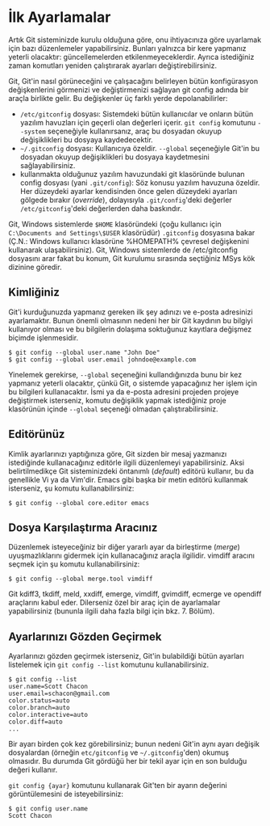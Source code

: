 # İlk Ayarlamalar

Artık Git sisteminizde kurulu olduğuna göre, onu ihtiyacınıza göre uyarlamak için bazı düzenlemeler yapabilirsiniz. Bunları yalnızca bir kere yapmanız yeterli olacaktır: güncellemelerden etkilenmeyeceklerdir. Ayrıca istediğiniz zaman komutları yeniden çalıştırarak ayarları değiştirebilirsiniz.

Git, Git'in nasıl görüneceğini ve çalışacağını belirleyen bütün konfigürasyon değişkenlerini görmenizi ve değiştirmenizi sağlayan git config adında bir araçla birlikte gelir. Bu değişkenler üç farklı yerde depolanabilirler:

*	`/etc/gitconfig` dosyası: Sistemdeki bütün kullanıcılar ve onların bütün yazılım havuzları için geçerli olan değerleri içerir. `git config` komutunu `--system` seçeneğiyle kullanırsanız, araç bu dosyadan okuyup değişiklikleri bu dosyaya kaydedecektir.
*	`~/.gitconfig` dosyası: Kullanıcıya özeldir. `--global` seçeneğiyle Git'in bu dosyadan okuyup değişiklikleri bu dosyaya kaydetmesini sağlayabilirsiniz.
*	kullanmakta olduğunuz yazılım havuzundaki git klasöründe bulunan config dosyası (yani `.git/config`): Söz konusu yazılım havuzuna özeldir. Her düzeydeki ayarlar kendisinden önce gelen düzeydeki ayarları gölgede bırakır (_override_), dolayısıyla `.git/config`'deki değerler `/etc/gitconfig`'deki değerlerden daha baskındır.

Git, Windows sistemlerde `$HOME` klasöründeki (çoğu kullanıcı için `C:\Documents and Settings\$USER` klasörüdür) `.gitconfig` dosyasına bakar (Ç.N.: Windows kullanıcı klasörüne %HOMEPATH% çevresel değişkenini kullanarak ulaşabilirsiniz). Git, Windows sistemlerde de /etc/gitconfig dosyasını arar fakat bu konum, Git kurulumu sırasında seçtiğiniz MSys kök dizinine göredir.

## Kimliğiniz

Git'i kurduğunuzda yapmanız gereken ilk şey adınızı ve e-posta adresinizi ayarlamaktır. Bunun önemli olmasının nedeni her bir Git kaydının bu bilgiyi kullanıyor olması ve bu bilgilerin dolaşıma soktuğunuz kayıtlara değişmez biçimde işlenmesidir.

	$ git config --global user.name "John Doe"
	$ git config --global user.email johndoe@example.com

Yinelemek gerekirse, `--global` seçeneğini kullandığınızda bunu bir kez yapmanız yeterli olacaktır, çünkü Git, o sistemde yapacağınız her işlem için bu bilgileri kullanacaktır. İsmi ya da e-posta adresini projeden projeye değiştirmek isterseniz, komutu değişiklik yapmak istediğiniz proje klasörünün içinde `--global` seçeneği olmadan çalıştırabilirsiniz.

## Editörünüz

Kimlik ayarlarınızı yaptığınıza göre, Git sizden bir mesaj yazmanızı istediğinde kullanacağınız editörle ilgili düzenlemeyi yapabilirsiniz. Aksi belirtilmedikçe Git sisteminizdeki öntanımlı (_default_) editörü kullanır, bu da genellikle Vi ya da Vim'dir. Emacs gibi başka bir metin editörü kullanmak isterseniz, şu komutu kullanabilirsiniz:

	$ git config --global core.editor emacs
	
## Dosya Karşılaştırma Aracınız

Düzenlemek isteyeceğiniz bir diğer yararlı ayar da birleştirme (_merge_) uyuşmazlıklarını gidermek için kullanacağınız araçla ilgilidir. vimdiff aracını seçmek için şu komutu kullanabilirsiniz:

	$ git config --global merge.tool vimdiff

Git kdiff3, tkdiff, meld, xxdiff, emerge, vimdiff, gvimdiff, ecmerge ve opendiff araçlarını kabul eder. Dilerseniz özel bir araç için de ayarlamalar yapabilirsiniz (bununla ilgili daha fazla bilgi için bkz. 7. Bölüm).

## Ayarlarınızı Gözden Geçirmek

Ayarlarınızı gözden geçirmek isterseniz, Git'in bulabildiği bütün ayarları listelemek için `git config --list` komutunu kullanabilirsiniz.

	$ git config --list
	user.name=Scott Chacon
	user.email=schacon@gmail.com
	color.status=auto
	color.branch=auto
	color.interactive=auto
	color.diff=auto
	...

Bir ayarı birden çok kez görebilirsiniz; bunun nedeni Git'in aynı ayarı değişik dosyalardan (örneğin `etc/gitconfig` ve `~/.gitconfig`'den) okumuş olmasıdır. Bu durumda Git gördüğü her bir tekil ayar için en son bulduğu değeri kullanır.

`git config {ayar}` komutunu kullanarak Git'ten bir ayarın değerini görüntülemesini de isteyebilirsiniz:

	$ git config user.name
	Scott Chacon
